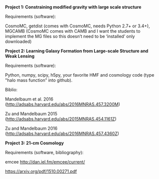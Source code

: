 **Project 1: Constraining modified gravity with large scale structure**

  Requirements (software):
  
  CosmoMC, getdist (comes with CosmoMC, needs Python 2.7+ or 3.4+), MGCAMB
  (CosmoMC comes with CAMB and I want the students to implement the MG files so this doesn’t need to be ‘installed’ only downloaded)
     
**Project 2: Learning Galaxy Formation from Large-scale Structure and Weak Lensing**

  Requirements (software):
  
  Python, numpy, scipy, h5py, your favorite HMF and cosmology code (type "halo mass function” into github).

  Biblio:
  
  Mandelbaum et al. 2016 (http://adsabs.harvard.edu/abs/2016MNRAS.457.3200M)
  
  Zu and Mandelbaum 2015 (http://adsabs.harvard.edu/abs/2015MNRAS.454.1161Z)
  
  Zu and Mandelbaum 2016 (http://adsabs.harvard.edu/abs/2016MNRAS.457.4360Z)
  

**Project 3: 21-cm Cosmology**

  
  Requirements (software, bibliography):
  
  
  emcee http://dan.iel.fm/emcee/current/
  
  
  https://arxiv.org/pdf/1510.00271.pdf
